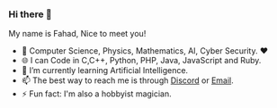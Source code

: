 


### Hi there 👋
My name is Fahad, Nice to meet you!
- 🔭 Computer Science, Physics, Mathematics, AI, Cyber Security. :heart:
- 🌐 I can Code in C,C++, Python, PHP, Java, JavaScript and Ruby.
- 🌱 I’m currently learning Artificial Intelligence.
- 📫 The best way to reach me is through [Discord](https://discordapp.com/invite/8snh7nx) or [Email](mailto://quantumcore@protonmail.com).
- ⚡ Fun fact: I'm also a hobbyist magician.
